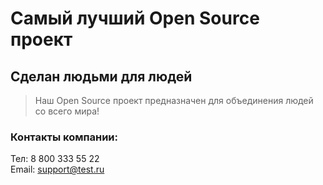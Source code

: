 # Самый лучший Open Source проект

## Сделан людьми для людей

> Наш Open Source проект предназначен для объединения людей со всего мира!

### Контакты компании:
Тел: 8 800 333 55 22  
Email: support@test.ru
